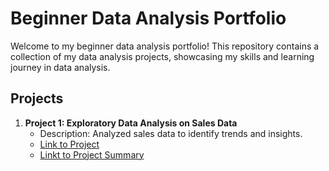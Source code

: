 # Beginner Data Analysis Portfolio

Welcome to my beginner data analysis portfolio! This repository contains a collection of my data analysis projects, showcasing my skills and learning journey in data analysis.

## Projects

1. **Project 1: Exploratory Data Analysis on Sales Data**
   - Description: Analyzed sales data to identify trends and insights.
   - [Link to Project](MockSalesAnalysis/Sales.sql)
   - [Linkt to Project Summary](MockSalesAnalysis/SalesSummary.md)
